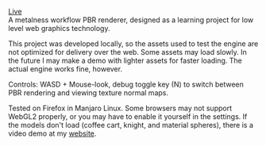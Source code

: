 [Live](https://hannesojala.github.io/webgl-pbr)  
A metalness workflow PBR renderer, designed as a learning project for low level web graphics technology.

This project was developed locally, so the assets used to test the engine are not optimized for delivery over the web. Some assets may load slowly. In the future I may make a demo with lighter assets for faster loading. The actual engine works fine, however.

Controls: WASD + Mouse-look, debug toggle key (N) to switch between PBR rendering and viewing texture normal maps.

Tested on Firefox in Manjaro Linux. Some browsers may not support WebGL2 properly, or you may have to enable it yourself in the settings. If the models don't load (coffee cart, knight, and material spheres), there is a video demo at my [website](https://hannesojala.github.io/).
